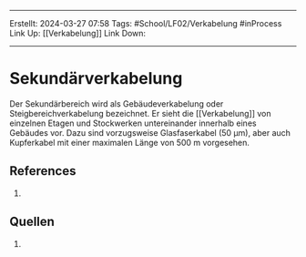 
--- 
Erstellt: 2024-03-27    07:58
Tags: #School/LF02/Verkabelung #inProcess 
Link Up: [[Verkabelung]]
Link Down:

--- 
# Sekundärverkabelung
Der Sekundärbereich wird als Gebäudeverkabelung oder Steigbereichverkabelung bezeichnet. Er sieht die [[Verkabelung]] von einzelnen Etagen und Stockwerken untereinander innerhalb eines Gebäudes vor. Dazu sind vorzugsweise Glasfaserkabel (50 µm), aber auch Kupferkabel mit einer maximalen Länge von 500 m vorgesehen.

## References
1. 

## Quellen
1. 